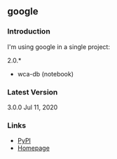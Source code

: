 ## google

### Introduction

I'm using google in a single project:

2.0.*

- wca-db (notebook)



### Latest Version

3.0.0 Jul 11, 2020



### Links

- [PyPI](https://pypi.org/project/google/)
- [Homepage](https://breakingcode.wordpress.com/)

